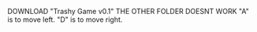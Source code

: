 DOWNLOAD "Trashy Game v0.1" THE OTHER FOLDER DOESNT WORK
"A" is to move left.
"D" is to move right.
